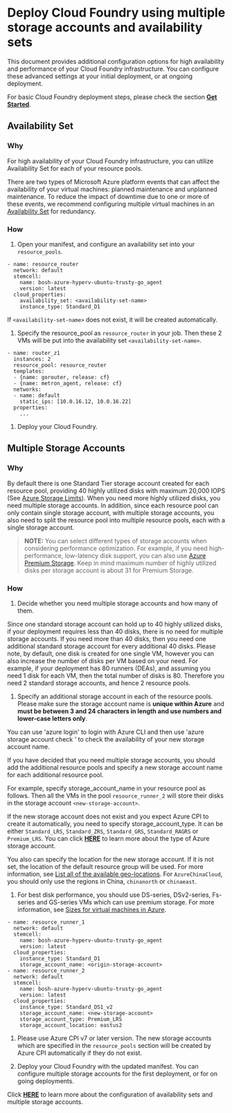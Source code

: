 # Deploy Cloud Foundry using multiple storage accounts and availability sets

This document provides additional configuration options for high availability and performance of your Cloud Foundry infrastructure. You can configure these advanced settings at your initial deployment, or at ongoing deployment.

For basic Cloud Foundry deployment steps, please check the section [**Get Started**](../../guidance.md#get-started).
 
## Availability Set

### Why

For high availability of your Cloud Foundry infrastructure, you can utilize Availability Set for each of your resource pools.

There are two types of Microsoft Azure platform events that can affect the availability of your virtual machines: planned maintenance and unplanned maintenance. To reduce the impact of downtime due to one or more of these events, we recommend configuring multiple virtual machines in an [Availability Set](https://azure.microsoft.com/en-us/documentation/articles/virtual-machines-manage-availability/) for redundancy.

### How

1. Open your manifest, and configure an availability set into your `resource_pools`.

  ```
  - name: resource_router
    network: default
    stemcell:
      name: bosh-azure-hyperv-ubuntu-trusty-go_agent
      version: latest
    cloud_properties:
      availability_set: <availability-set-name>
      instance_type: Standard_D1
  ```

  If `<availability-set-name>` does not exist, it will be created automatically.

1. Specify the resource_pool as `resource_router` in your job. Then these 2 VMs will be put into the availability set `<availability-set-name>`.

  ```
  - name: router_z1
    instances: 2
    resource_pool: resource_router
    templates:
    - {name: gorouter, release: cf}
    - {name: metron_agent, release: cf}
    networks:
    - name: default
      static_ips: [10.0.16.12, 10.0.16.22]
    properties:
      ...
  ```

1. Deploy your Cloud Foundry.

## Multiple Storage Accounts

### Why

By default there is one Standard Tier storage account created for each resource pool, providing 40 highly utilized disks with maximum 20,000 IOPS (See [Azure Storage Limits](https://azure.microsoft.com/en-us/documentation/articles/azure-subscription-service-limits/#storage-limits)). When you need more highly utilized disks, you need multiple storage accounts. In addition, since each resource pool can only contain single storage account, with multiple storage accounts, you also need to split the resource pool into multiple resource pools, each with a single storage account.

>**NOTE:** You can select different types of storage accounts when considering performance optimization. For example, if you need high-performance, low-latency disk support, you can also use [Azure Premium Storage](https://azure.microsoft.com/en-us/documentation/articles/storage-premium-storage-preview-portal/). Keep in mind maximum number of highly utilized disks per storage account is about 31 for Premium Storage.

### How

1. Decide whether you need multiple storage accounts and how many of them.

  Since one standard storage account can hold up to 40 highly utilized disks, if your deployment requires less than 40 disks, there is no need for multiple storage accounts. If you need more than 40 disks, then you need one additional standard storage account for every additional 40 disks. Please note, by default, one disk is created for one single VM, however you can also increase the number of disks per VM based on your need. For example, if your deployment has 80 runners (DEAs), and assuming you need 1 disk for each VM, then the total number of disks is 80. Therefore you need 2 standard storage accounts, and hence 2 resource pools.

1. Specify an additional storage account in each of the resource pools. Please make sure the storage account name is **unique within Azure** and **must be between 3 and 24 characters in length and use numbers and lower-case letters only**.

  You can use 'azure login' to login with Azure CLI and then use 'azure storage account check <new-storage-account>' to check the availability of your new storage account name.

  If you have decided that you need multiple storage accounts, you should add the additional resource pools and specify a new storage account name for each additional resource pool.

  For example, specify storage_account_name in your resource pool as follows. Then all the VMs in the pool `resource_runner_2` will store their disks in the storage account `<new-storage-account>`.

  If the new storage account does not exist and you expect Azure CPI to create it automatically, you need to specify storage_account_type. It can be either `Standard_LRS`, `Standard_ZRS`, `Standard_GRS`, `Standard_RAGRS` or `Premium_LRS`. You can click [**HERE**](http://azure.microsoft.com/en-us/pricing/details/storage/) to learn more about the type of Azure storage account.

  You also can specify the location for the new storage account. If it is not set, the location of the default resource group will be used. For more information, see [List all of the available geo-locations](http://azure.microsoft.com/en-us/regions/). For `AzureChinaCloud`, you should only use the regions in China, `chinanorth` or `chinaeast`.

1. For best disk performance, you should use DS-series, DSv2-series, Fs-series and GS-series VMs which can use premium storage. For more information, see [Sizes for virtual machines in Azure](https://azure.microsoft.com/en-us/documentation/articles/virtual-machines-linux-sizes/).

  ```
  - name: resource_runner_1
    network: default
    stemcell:
      name: bosh-azure-hyperv-ubuntu-trusty-go_agent
      version: latest
    cloud_properties:
      instance_type: Standard_D1
      storage_account_name: <origin-storage-account>
  - name: resource_runner_2
    network: default
    stemcell:
      name: bosh-azure-hyperv-ubuntu-trusty-go_agent
      version: latest
    cloud_properties:
      instance_type: Standard_DS1_v2
      storage_account_name: <new-storage-account>
      storage_account_type: Premium_LRS
      storage_account_location: eastus2
  ```

1. Please use Azure CPI v7 or later version. The new storage accounts which are specified in the `resource_pools` section will be created by Azure CPI automatically if they do not exist.

1. Deploy your Cloud Foundry with the updated manifest. You can configure multiple storage accounts for the first deployment, or for on going deployments.

Click [**HERE**](https://github.com/cloudfoundry-incubator/bosh-azure-cpi-release/blob/master/src/bosh_azure_cpi/README.md) to learn more about the configuration of availability sets and multiple storage accounts.
